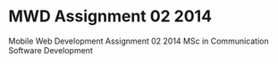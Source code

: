 # MWD Assignment 02 2014
Mobile Web Development Assignment 02 2014 MSc in Communication Software Development
